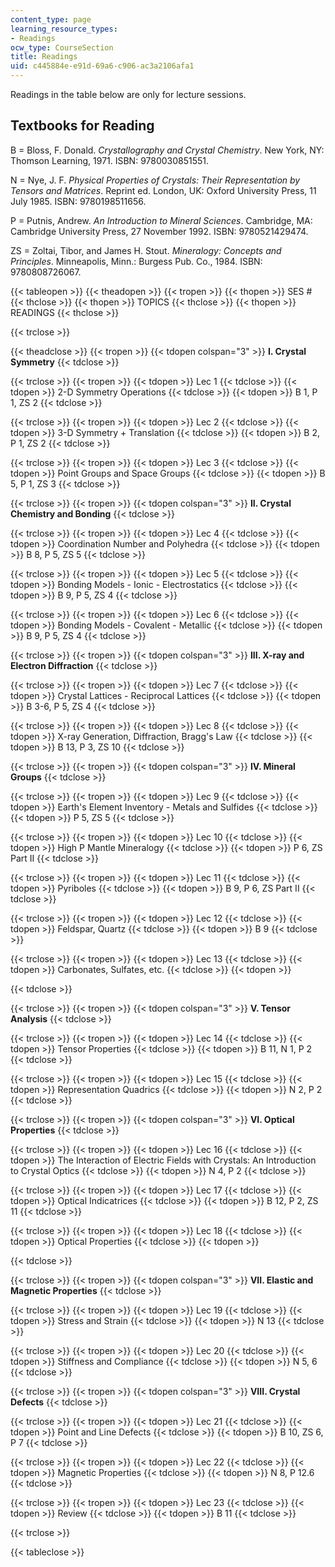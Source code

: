 ```yaml
---
content_type: page
learning_resource_types:
- Readings
ocw_type: CourseSection
title: Readings
uid: c445884e-e91d-69a6-c906-ac3a2106afa1
---
```


Readings in the table below are only for lecture sessions.

Textbooks for Reading
---------------------

B = Bloss, F. Donald. _Crystallography and Crystal Chemistry_. New York, NY: Thomson Learning, 1971. ISBN: 9780030851551.

N = Nye, J. F. _Physical Properties of Crystals: Their Representation by Tensors and Matrices_. Reprint ed. London, UK: Oxford University Press, 11 July 1985. ISBN: 9780198511656.

P = Putnis, Andrew. _An Introduction to Mineral Sciences_. Cambridge, MA: Cambridge University Press, 27 November 1992. ISBN: 9780521429474.

ZS = Zoltai, Tibor, and James H. Stout. _Mineralogy: Concepts and Principles_. Minneapolis, Minn.: Burgess Pub. Co., 1984. ISBN: 9780808726067.

{{< tableopen >}}
{{< theadopen >}}
{{< tropen >}}
{{< thopen >}}
SES #
{{< thclose >}}
{{< thopen >}}
TOPICS
{{< thclose >}}
{{< thopen >}}
READINGS
{{< thclose >}}

{{< trclose >}}

{{< theadclose >}}
{{< tropen >}}
{{< tdopen colspan="3" >}}
**I. Crystal Symmetry**
{{< tdclose >}}

{{< trclose >}}
{{< tropen >}}
{{< tdopen >}}
Lec 1
{{< tdclose >}}
{{< tdopen >}}
2-D Symmetry Operations
{{< tdclose >}}
{{< tdopen >}}
B 1, P 1, ZS 2
{{< tdclose >}}

{{< trclose >}}
{{< tropen >}}
{{< tdopen >}}
Lec 2
{{< tdclose >}}
{{< tdopen >}}
3-D Symmetry + Translation
{{< tdclose >}}
{{< tdopen >}}
B 2, P 1, ZS 2
{{< tdclose >}}

{{< trclose >}}
{{< tropen >}}
{{< tdopen >}}
Lec 3
{{< tdclose >}}
{{< tdopen >}}
Point Groups and Space Groups
{{< tdclose >}}
{{< tdopen >}}
B 5, P 1, ZS 3
{{< tdclose >}}

{{< trclose >}}
{{< tropen >}}
{{< tdopen colspan="3" >}}
**II. Crystal Chemistry and Bonding**
{{< tdclose >}}

{{< trclose >}}
{{< tropen >}}
{{< tdopen >}}
Lec 4
{{< tdclose >}}
{{< tdopen >}}
Coordination Number and Polyhedra
{{< tdclose >}}
{{< tdopen >}}
B 8, P 5, ZS 5
{{< tdclose >}}

{{< trclose >}}
{{< tropen >}}
{{< tdopen >}}
Lec 5
{{< tdclose >}}
{{< tdopen >}}
Bonding Models - Ionic - Electrostatics
{{< tdclose >}}
{{< tdopen >}}
B 9, P 5, ZS 4
{{< tdclose >}}

{{< trclose >}}
{{< tropen >}}
{{< tdopen >}}
Lec 6
{{< tdclose >}}
{{< tdopen >}}
Bonding Models - Covalent - Metallic
{{< tdclose >}}
{{< tdopen >}}
B 9, P 5, ZS 4
{{< tdclose >}}

{{< trclose >}}
{{< tropen >}}
{{< tdopen colspan="3" >}}
**III. X-ray and Electron Diffraction**
{{< tdclose >}}

{{< trclose >}}
{{< tropen >}}
{{< tdopen >}}
Lec 7
{{< tdclose >}}
{{< tdopen >}}
Crystal Lattices - Reciprocal Lattices
{{< tdclose >}}
{{< tdopen >}}
B 3-6, P 5, ZS 4
{{< tdclose >}}

{{< trclose >}}
{{< tropen >}}
{{< tdopen >}}
Lec 8
{{< tdclose >}}
{{< tdopen >}}
X-ray Generation, Diffraction, Bragg's Law
{{< tdclose >}}
{{< tdopen >}}
B 13, P 3, ZS 10
{{< tdclose >}}

{{< trclose >}}
{{< tropen >}}
{{< tdopen colspan="3" >}}
**IV. Mineral Groups**
{{< tdclose >}}

{{< trclose >}}
{{< tropen >}}
{{< tdopen >}}
Lec 9
{{< tdclose >}}
{{< tdopen >}}
Earth's Element Inventory - Metals and Sulfides
{{< tdclose >}}
{{< tdopen >}}
P 5, ZS 5
{{< tdclose >}}

{{< trclose >}}
{{< tropen >}}
{{< tdopen >}}
Lec 10
{{< tdclose >}}
{{< tdopen >}}
High P Mantle Mineralogy
{{< tdclose >}}
{{< tdopen >}}
P 6, ZS Part II
{{< tdclose >}}

{{< trclose >}}
{{< tropen >}}
{{< tdopen >}}
Lec 11
{{< tdclose >}}
{{< tdopen >}}
Pyriboles
{{< tdclose >}}
{{< tdopen >}}
B 9, P 6, ZS Part II
{{< tdclose >}}

{{< trclose >}}
{{< tropen >}}
{{< tdopen >}}
Lec 12
{{< tdclose >}}
{{< tdopen >}}
Feldspar, Quartz
{{< tdclose >}}
{{< tdopen >}}
B 9
{{< tdclose >}}

{{< trclose >}}
{{< tropen >}}
{{< tdopen >}}
Lec 13
{{< tdclose >}}
{{< tdopen >}}
Carbonates, Sulfates, etc.
{{< tdclose >}}
{{< tdopen >}}

{{< tdclose >}}

{{< trclose >}}
{{< tropen >}}
{{< tdopen colspan="3" >}}
**V. Tensor Analysis**
{{< tdclose >}}

{{< trclose >}}
{{< tropen >}}
{{< tdopen >}}
Lec 14
{{< tdclose >}}
{{< tdopen >}}
Tensor Properties
{{< tdclose >}}
{{< tdopen >}}
B 11, N 1, P 2
{{< tdclose >}}

{{< trclose >}}
{{< tropen >}}
{{< tdopen >}}
Lec 15
{{< tdclose >}}
{{< tdopen >}}
Representation Quadrics
{{< tdclose >}}
{{< tdopen >}}
N 2, P 2
{{< tdclose >}}

{{< trclose >}}
{{< tropen >}}
{{< tdopen colspan="3" >}}
**VI. Optical Properties**
{{< tdclose >}}

{{< trclose >}}
{{< tropen >}}
{{< tdopen >}}
Lec 16
{{< tdclose >}}
{{< tdopen >}}
The Interaction of Electric Fields with Crystals: An Introduction to Crystal Optics
{{< tdclose >}}
{{< tdopen >}}
N 4, P 2
{{< tdclose >}}

{{< trclose >}}
{{< tropen >}}
{{< tdopen >}}
Lec 17
{{< tdclose >}}
{{< tdopen >}}
Optical Indicatrices
{{< tdclose >}}
{{< tdopen >}}
B 12, P 2, ZS 11
{{< tdclose >}}

{{< trclose >}}
{{< tropen >}}
{{< tdopen >}}
Lec 18
{{< tdclose >}}
{{< tdopen >}}
Optical Properties
{{< tdclose >}}
{{< tdopen >}}

{{< tdclose >}}

{{< trclose >}}
{{< tropen >}}
{{< tdopen colspan="3" >}}
**VII. Elastic and Magnetic Properties**
{{< tdclose >}}

{{< trclose >}}
{{< tropen >}}
{{< tdopen >}}
Lec 19
{{< tdclose >}}
{{< tdopen >}}
Stress and Strain
{{< tdclose >}}
{{< tdopen >}}
N 13
{{< tdclose >}}

{{< trclose >}}
{{< tropen >}}
{{< tdopen >}}
Lec 20
{{< tdclose >}}
{{< tdopen >}}
Stiffness and Compliance
{{< tdclose >}}
{{< tdopen >}}
N 5, 6
{{< tdclose >}}

{{< trclose >}}
{{< tropen >}}
{{< tdopen colspan="3" >}}
**VIII. Crystal Defects**
{{< tdclose >}}

{{< trclose >}}
{{< tropen >}}
{{< tdopen >}}
Lec 21
{{< tdclose >}}
{{< tdopen >}}
Point and Line Defects
{{< tdclose >}}
{{< tdopen >}}
B 10, ZS 6, P 7
{{< tdclose >}}

{{< trclose >}}
{{< tropen >}}
{{< tdopen >}}
Lec 22
{{< tdclose >}}
{{< tdopen >}}
Magnetic Properties
{{< tdclose >}}
{{< tdopen >}}
N 8, P 12.6
{{< tdclose >}}

{{< trclose >}}
{{< tropen >}}
{{< tdopen >}}
Lec 23
{{< tdclose >}}
{{< tdopen >}}
Review
{{< tdclose >}}
{{< tdopen >}}
B 11
{{< tdclose >}}

{{< trclose >}}

{{< tableclose >}}